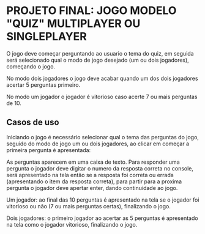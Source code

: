 # PROJETO FINAL: JOGO MODELO "QUIZ" MULTIPLAYER OU SINGLEPLAYER

O jogo deve começar perguntando ao usuario o tema do quiz, em seguida será selecionado qual o modo de jogo desejado (um ou dois jogadores), começando o jogo.

No modo dois jogadores o jogo deve acabar quando um dos dois jogadores acertar 5 perguntas primeiro.

No modo um jogador o jogador é vitorioso caso acerte 7 ou mais perguntas de 10.

## Casos de uso

Iniciando o jogo é necessário selecionar qual o tema das perguntas do jogo, seguido do modo de jogo um ou dois jogadores, ao clicar em começar a primeira pergunta é apresentada:

As perguntas aparecem em uma caixa de texto. Para responder uma pergunta o jogador deve digitar o numero da resposta correta no console, será apresentado na tela então se a resposta foi correta ou errada (apresentando o item da resposta correta), para partir para a proxima pergunta o jogador deve apertar enter, dando continuidade ao jogo.

Um jogador: ao final das 10 perguntas é apresentado na tela se o jogador foi vitorioso ou não (7 ou mais perguntas certas), finalizando o jogo.

Dois jogadores: o primeiro jogador ao acertar as 5 perguntas é apresentado na tela como o jogador vitorioso, finalizando o jogo.

